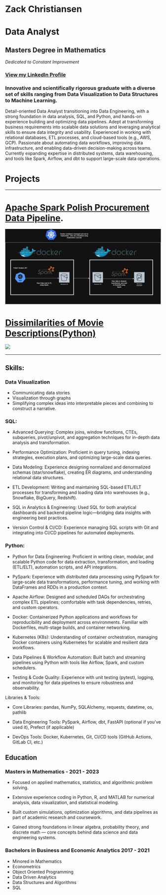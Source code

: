 # Zack Christiansen
# Data Analyst
## Masters Degree in Mathematics
_Dedicated to Constant Improvement_

### [View my LinkedIn Profile](https://www.linkedin.com/in/zack-christiansen-922705196/)

### Innovative and scientifically rigorous graduate with a diverse set of skills ranging from Data Visualization to Data Structures to Machine Learning. 

Detail-oriented Data Analyst transitioning into Data Engineering, with a strong foundation in data analysis, SQL, and Python, and hands-on experience building and optimizing data pipelines. Adept at transforming business requirements into scalable data solutions and leveraging analytical skills to ensure data integrity and usability. Experienced in working with relational databases, ETL processes, and cloud-based tools (e.g., AWS, GCP). Passionate about automating data workflows, improving data infrastructure, and enabling data-driven decision-making across teams. Currently expanding expertise in distributed systems, data warehousing, and tools like Spark, Airflow, and dbt to support large-scale data operations.
# Projects

---
# [Apache Spark Polish Procurement Data Pipeline](https://github.com/zacharychristian/Polish-Procurement-Data-Processing).
<img src = "images/system_diagram.png?raw=true"/>

# [Dissimilarities of Movie Descriptions(Python)](https://github.com/zacharychristian/Dissimilarities-of-Movie-Descriptions/blob/main/Cosine%20Similarity%20and%20Clustering.ipynb)
<img src="images/hierarchicalcluster.jpg?raw=true"/>




---

## Skills:

### Data Visualization
- Communicating data stories
- Visualization through graphs
- Simplifying complex ideas into interpretable pieces and combining to construct a narrative.

### SQL:
- Advanced Querying: Complex joins, window functions, CTEs, subqueries, pivot/unpivot, and aggregation techniques for in-depth data analysis and transformation.

- Performance Optimization: Proficient in query tuning, indexing strategies, execution plans, and optimizing large-scale data queries.

- Data Modeling: Experience designing normalized and denormalized schemas (star/snowflake), creating ER diagrams, and understanding relational data structures.

- ETL Development: Writing and maintaining SQL-based ETL/ELT processes for transforming and loading data into warehouses (e.g., Snowflake, BigQuery, Redshift).

- SQL in Analytics & Engineering: Used SQL for both analytical dashboards and backend pipeline logic—bridging data insights with engineering best practices.

- Version Control & CI/CD: Experience managing SQL scripts with Git and integrating into CI/CD pipelines for automated deployments.

### Python:
- Python for Data Engineering: Proficient in writing clean, modular, and scalable Python code for data extraction, transformation, and loading (ETL/ELT), automation scripts, and API integrations.

- PySpark: Experience with distributed data processing using PySpark for large-scale data transformations, performance tuning, and working with DataFrames and RDDs in a production context.

- Apache Airflow: Designed and scheduled DAGs for orchestrating complex ETL pipelines; comfortable with task dependencies, retries, and custom operators.

- Docker: Containerized Python applications and workflows for reproducibility and deployment across environments. Familiar with Dockerfiles, multi-stage builds, and container networking.

- Kubernetes (K8s): Understanding of container orchestration, managing Docker containers using Kubernetes for scalable and resilient data workflows.

- Data Pipelines & Workflow Automation: Built batch and streaming pipelines using Python with tools like Airflow, Spark, and custom schedulers.

- Testing & Code Quality: Experience with unit testing (pytest), logging, and monitoring for data pipelines to ensure robustness and observability.

Libraries & Tools:

- Core Libraries: pandas, NumPy, SQLAlchemy, requests, datetime, os, pathlib

- Data Engineering Tools: PySpark, Airflow, dbt, FastAPI (optional if you’ve used it), Prefect (if applicable)

- DevOps Tools: Docker, Kubernetes, Git, CI/CD tools (GitHub Actions, GitLab CI, etc.)



## Education
### Masters in Mathematics - 2021 - 2023
- Focused on applied mathematics, statistics, and algorithmic problem solving.

- Extensive experience coding in Python, R, and MATLAB for numerical analysis, data visualization, and statistical modeling.

- Built custom simulations, optimization algorithms, and data pipelines as part of academic research and coursework.

- Gained strong foundations in linear algebra, probability theory, and discrete math — core concepts behind data science and data engineering systems.

### Bachelors in Business and Economic Analytics  2017 - 2021
- Minored in Mathematics
- Econometrics
- Object Oriented Programming
- Data Driven Analytics
- Data Structures and Algorithms
- SQL 
